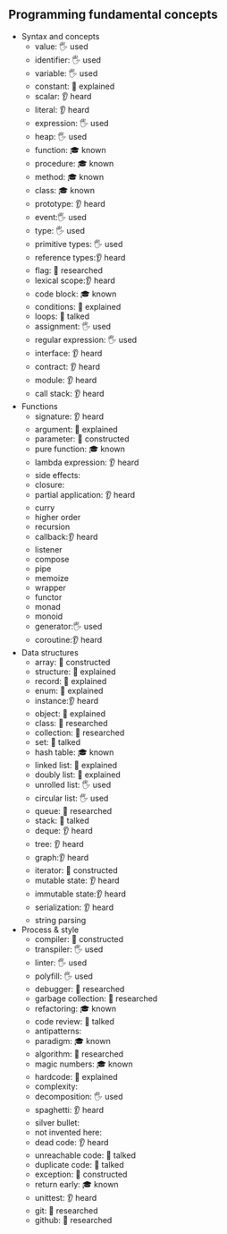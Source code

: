 ## Programming fundamental concepts

- Syntax and concepts
  - value: 🖐️ used
  - identifier: 🖐️ used
  - variable: 🖐️ used
  - constant: 🙋 explained
  - scalar: 👂 heard
  - literal: 👂 heard
  - expression: 🖐️ used
  - heap: 🖐️ used
  - function: 🎓 known
  - procedure: 🎓 known
  - method: 🎓 known
  - class: 🎓 known
  - prototype: 👂 heard
  - event:🖐️ used
  - type: 🖐️ used
  - primitive types: 🖐️ used
  - reference types:👂 heard
  - flag: 🔬 researched
  - lexical scope:👂 heard
  - code block: 🎓 known
  - conditions: 🙋 explained
  - loops: 📢 talked
  - assignment: 🖐️ used
  - regular expression: 🖐️ used
  - interface: 👂 heard
  - contract: 👂 heard
  - module: 👂 heard
  - call stack: 👂 heard
- Functions
  - signature: 👂 heard
  - argument: 🙋 explained
  - parameter: 🚀 constructed
  - pure function: 🎓 known
  - lambda expression: 👂 heard
  - side effects:
  - closure:
  - partial application: 👂 heard
  - curry
  - higher order
  - recursion
  - callback:👂 heard
  - listener
  - compose
  - pipe
  - memoize
  - wrapper
  - functor
  - monad
  - monoid
  - generator:🖐️ used
  - coroutine:👂 heard
- Data structures
  - array: 🚀 constructed
  - structure: 🙋 explained
  - record: 🙋 explained
  - enum: 🙋 explained
  - instance:👂 heard
  - object: 🙋 explained
  - class: 🔬 researched
  - collection:  🔬 researched
  - set: 📢 talked
  - hash table: 🎓 known
  - linked list: 🙋 explained
  - doubly list: 🙋 explained
  - unrolled list: 🖐️ used
  - circular list: 🖐️ used
  - queue:  🔬 researched
  - stack: 📢 talked
  - deque: 👂 heard
  - tree: 👂 heard
  - graph:👂 heard
  - iterator: 🚀 constructed
  - mutable state: 👂 heard
  - immutable state:👂 heard
  - serialization: 👂 heard
  - string parsing
- Process & style
  - compiler: 🚀 constructed
  - transpiler: 🖐️ used
  - linter: 🖐️ used
  - polyfill: 🖐️ used
  - debugger: 🔬 researched
  - garbage collection: 🔬 researched
  - refactoring: 🎓 known
  - code review: 📢 talked
  - antipatterns:
  - paradigm: 🎓 known
  - algorithm: 🔬 researched
  - magic numbers: 🎓 known
  - hardcode: 🙋 explained
  - complexity:
  - decomposition: 🖐️ used
  - spaghetti: 👂 heard
  - silver bullet:
  - not invented here:
  - dead code: 👂 heard
  - unreachable code: 📢 talked
  - duplicate code: 📢 talked
  - exception: 🚀 constructed 
  - return early: 🎓 known
  - unittest: 👂 heard
  - git: 🔬 researched
  - github: 🔬 researched
